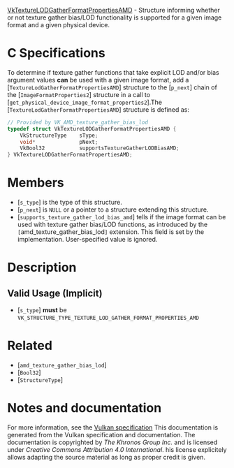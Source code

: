 [VkTextureLODGatherFormatPropertiesAMD](https://www.khronos.org/registry/vulkan/specs/1.3-extensions/man/html/VkTextureLODGatherFormatPropertiesAMD.html) - Structure informing whether or not texture gather bias/LOD functionality is supported for a given image format and a given physical device.

# C Specifications
To determine if texture gather functions that take explicit LOD and/or bias
argument values  **can**  be used with a given image format, add a
[`TextureLodGatherFormatPropertiesAMD`] structure to the [`p_next`]
chain of the [`ImageFormatProperties2`] structure in a call to
[`get_physical_device_image_format_properties2`].The [`TextureLodGatherFormatPropertiesAMD`] structure is defined as:
```c
// Provided by VK_AMD_texture_gather_bias_lod
typedef struct VkTextureLODGatherFormatPropertiesAMD {
    VkStructureType    sType;
    void*              pNext;
    VkBool32           supportsTextureGatherLODBiasAMD;
} VkTextureLODGatherFormatPropertiesAMD;
```

# Members
- [`s_type`] is the type of this structure.
- [`p_next`] is `NULL` or a pointer to a structure extending this structure.
- [`supports_texture_gather_lod_bias_amd`] tells if the image format can be used with texture gather bias/LOD functions, as introduced by the `[`amd_texture_gather_bias_lod`]` extension. This field is set by the implementation. User-specified value is ignored.

# Description
## Valid Usage (Implicit)
-  [`s_type`] **must**  be `VK_STRUCTURE_TYPE_TEXTURE_LOD_GATHER_FORMAT_PROPERTIES_AMD`

# Related
- [`amd_texture_gather_bias_lod`]
- [`Bool32`]
- [`StructureType`]

# Notes and documentation
For more information, see the [Vulkan specification](https://www.khronos.org/registry/vulkan/specs/1.3-extensions/html/vkspec.html)
This documentation is generated from the Vulkan specification and documentation.
The documentation is copyrighted by *The Khronos Group Inc.* and is licensed under *Creative Commons Attribution 4.0 International*.
his license explicitely allows adapting the source material as long as proper credit is given.
        